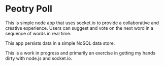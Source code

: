 # Peotry Poll

This is simple node app that uses socket.io to provide a collaborative and creative experience. Users can suggest and vote on the next word in a sequence of words in real time.

This app persists data in a simple NoSQL data store.

This is a work in progress and primarily an exercise in getting my hands dirty with node.js and socket.io. 
